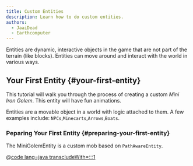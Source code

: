 ```yaml
---
title: Custom Entities
description: Learn how to do custom entities.
authors:
  - JaaiDead
  - Earthcomputer
---
```

<!-- TODO: Add the referances , flow should be (Create Entity,Add Animations and goals and nbt tracker ,Explain arrtibiute and goals , Explain EntityTypesClass , Explain Entity Rendering(new stff ) , Explain how to add models in rendering and size also comes under it ,Explain assing the spawn egg and stuff)   -->

Entities are dynamic, interactive objects in the game that are not part of the terrain (like blocks). Entities can move around and interact with the world in various ways.

## Your First Entity {#your-first-entity}

This tutorial will walk you through the process of creating a custom _Mini Iron Golem_. This entity will have fun animations.

Entities are a movable object in a world with logic attached to them. A few examples include:
 `NPCs`,`Minecarts`,`Arrows`,`Boats`.

### Peparing Your First Entity {#preparing-your-first-entity}

The MiniGolemEntity is a custom mob based on `PathAwareEntity`.

@[code lang=java transcludeWith=:::1](@/reference/latest/src/main/java/com/example/docs/entity/MiniGolemEntity.java)
